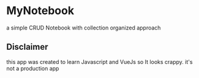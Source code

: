 # MyNotebook
a simple CRUD Notebook with collection organized approach
## Disclaimer
this app was created to learn Javascript and VueJs so It looks crappy. it's not a production app
